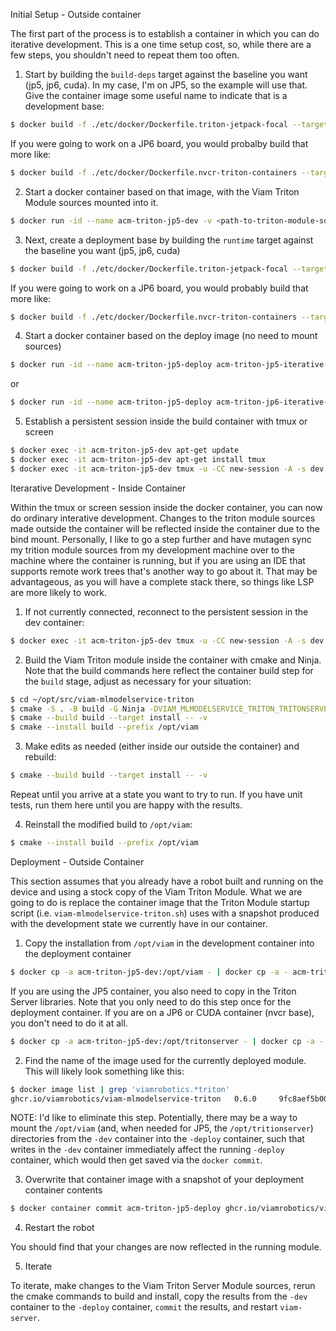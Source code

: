 Initial Setup - Outside container

The first part of the process is to establish a container in which you can do iterative development.
This is a one time setup cost, so, while there are a few steps, you shouldn't need to repeat them too often.


1) Start by building the `build-deps` target against the baseline you want (jp5, jp6, cuda).
In my case, I'm on JP5, so the example will use that. Give the container image some useful name to indicate that is a development base:

```sh
$ docker build -f ./etc/docker/Dockerfile.triton-jetpack-focal --target build-deps . -t acm-triton-jp5-iterative-dev
```

If you were going to work on a JP6 board, you would probalby build that more like:

```sh
$ docker build -f ./etc/docker/Dockerfile.nvcr-triton-containers --target build-deps --build-arg JETPACK=1 . -t acm-triton-jp6-iterative-dev
```


2) Start a docker container based on that image, with the Viam Triton Module sources mounted into it.

```sh
$ docker run -id --name acm-triton-jp5-dev -v <path-to-triton-module-sources>:/root/opt/src/viam-mlmodelservice-triton acm-triton-jp5-iterative-dev
```

3) Next, create a deployment base by building the `runtime` target against the baseline you want (jp5, jp6, cuda)

```sh
$ docker build -f ./etc/docker/Dockerfile.triton-jetpack-focal --target runtime . -t acm-triton-jp5-iterative-deploy
```

If you were going to work on a JP6 board, you would probably build that more like:

```sh
$ docker build -f ./etc/docker/Dockerfile.nvcr-triton-containers --target build-deps --build-arg JETPACK=1 . -t acm-triton-jp6-iterative-deploy
```

4) Start a docker container based on the deploy image (no need to mount sources)

```sh
$ docker run -id --name acm-triton-jp5-deploy acm-triton-jp5-iterative-deploy
```

or

```sh
$ docker run -id --name acm-triton-jp5-deploy acm-triton-jp6-iterative-deploy
```



5) Establish a persistent session inside the build container with tmux or screen

```sh
$ docker exec -it acm-triton-jp5-dev apt-get update
$ docker exec -it acm-triton-jp5-dev apt-get install tmux
$ docker exec -it acm-triton-jp5-dev tmux -u -CC new-session -A -s dev
```


Iterarative Development - Inside Container

Within the tmux or screen session inside the docker container, you can now do ordinary interative development.
Changes to the triton module sources made outside the container will be reflected inside the container due to the bind mount.
Personally, I like to go a step further and have mutagen sync my trition module sources from my development machine over to the machine where the container is running, but if you are using an IDE that supports remote work trees that's another way to go about it.
That may be advantageous, as you will have a complete stack there, so things like LSP are more likely to work.

1) If not currently connected, reconnect to the persistent session in the dev container:

```sh
$ docker exec -it acm-triton-jp5-dev tmux -u -CC new-session -A -s dev
```


2) Build the Viam Triton module inside the container with cmake and Ninja.
Note that the build commands here reflect the container build step for the `build` stage, adjust as necessary for your situation:

```sh
$ cd ~/opt/src/viam-mlmodelservice-triton
$ cmake -S . -B build -G Ninja -DVIAM_MLMODELSERVICE_TRITON_TRITONSERVER_ROOT=/opt/tritonserver/tritonserver -DCMAKE_BUILD_TYPE=RelWithDebInfo -DCMAKE_PREFIX_PATH=/opt/viam
$ cmake --build build --target install -- -v
$ cmake --install build --prefix /opt/viam
```


3) Make edits as needed (either inside our outside the container) and rebuild:

```sh
$ cmake --build build --target install -- -v
```

Repeat until you arrive at a state you want to try to run.
If you have unit tests, run them here until you are happy with the results.


4) Reinstall the modified build to `/opt/viam`:
```sh
$ cmake --install build --prefix /opt/viam
```


Deployment - Outside Container

This section assumes that you already have a robot built and running on the device and using a stock copy of the Viam Triton Module.
What we are going to do is replace the container image that the Triton Module startup script (i.e. `viam-mlmodelservice-triton.sh`) uses with a snapshot produced with the development state we currently have in our container.

1) Copy the installation from `/opt/viam` in the development container into the deployment container

```sh
$ docker cp -a acm-triton-jp5-dev:/opt/viam - | docker cp -a - acm-triton-jp5-deploy:/opt
```

If you are using the JP5 container, you also need to copy in the Triton Server libraries.
Note that you only need to do this
step once for the deployment container. If you are on a JP6 or CUDA container (nvcr base), you don't need to do it at all.

```sh
$ docker cp -a acm-triton-jp5-dev:/opt/tritonserver - | docker cp -a - acm-triton-jp5-deploy:/opt
```

2) Find the name of the image used for the currently deployed module.
This will likely look something like this:

```sh
$ docker image list | grep 'viamrobotics.*triton'
ghcr.io/viamrobotics/viam-mlmodelservice-triton   0.6.0     9fc8aef5b007   5 months ago     7.71GB
```

NOTE: I'd like to eliminate this step. Potentially, there may be a way to mount the `/opt/viam` (and, when needed for JP5, the `/opt/tritionserver`) directories from the `-dev` container into the `-deploy` container, such that writes in the `-dev` container immediately affect the running `-deploy` container, which would then get saved via the `docker commit`.

3) Overwrite that container image with a snapshot of your deployment container contents

```sh
$ docker container commit acm-triton-jp5-deploy ghcr.io/viamrobotics/viam-mlmodelservice-triton:0.6.0
```

4) Restart the robot

You should find that your changes are now reflected in the running module.

5) Iterate

To iterate, make changes to the Viam Triton Server Module sources, rerun the cmake commands to build and install, copy the results from the `-dev` container to the `-deploy` container, `commit` the results, and restart `viam-server`.
